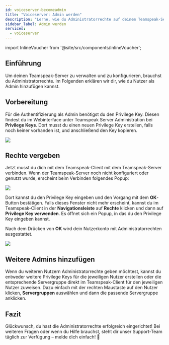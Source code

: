 ```yaml
---
id: voiceserver-becomeadmin
title: "Voiceserver: Admin werden"
description: "Lerne, wie du Administratorrechte auf deinem Teamspeak-Server vergibst und verwaltest, um Nutzer effektiv zu steuern und die Sicherheit zu gewährleisten → Jetzt mehr erfahren"
sidebar_label: Admin werden
services:
  - voiceserver
---
```


import InlineVoucher from '@site/src/components/InlineVoucher';

## Einführung

Um deinen Teamspeak-Server zu verwalten und zu konfigurieren, brauchst du Administratorrechte. Im Folgenden erklären wir dir, wie du Nutzer als Admin hinzufügen kannst.

<InlineVoucher />

## Vorbereitung

Für die Authentifizierung als Admin benötigst du den Privilege Key. Diesen findest du im Webinterface unter Teamspeak Server Administration bei **Privilege Keys**. Dort musst du einen neuen Privilege Key erstellen, falls noch keiner vorhanden ist, und anschließend den Key kopieren.

![](https://screensaver01.zap-hosting.com/index.php/s/EESWRrqm5rXaPit/preview)

## Rechte vergeben

Jetzt musst du dich mit dem Teamspeak-Client mit dem Teamspeak-Server verbinden. Wenn der Teamspeak-Server noch nicht konfiguriert oder genutzt wurde, erscheint beim Verbinden folgendes Popup:

![](https://screensaver01.zap-hosting.com/index.php/s/7iwSrfxYKFrGqxT/preview)

Dort kannst du den Privilege Key eingeben und den Vorgang mit dem **OK**-Button bestätigen. Falls dieses Fenster nicht mehr erscheint, kannst du im Teamspeak-Client in der **Navigationsleiste** auf **Rechte** klicken und dann auf **Privilege Key verwenden**. Es öffnet sich ein Popup, in das du den Privilege Key eingeben kannst.

Nach dem Drücken von **OK** wird dein Nutzerkonto mit Administratorrechten ausgestattet.

![](https://screensaver01.zap-hosting.com/index.php/s/b4MgfsCMzAc7wD2/preview)

## Weitere Admins hinzufügen

Wenn du weiteren Nutzern Administratorrechte geben möchtest, kannst du entweder weitere Privilege Keys für die jeweiligen Nutzer erstellen oder die entsprechende Servergruppe direkt im Teamspeak-Client für den jeweiligen Nutzer zuweisen. Dazu einfach mit der rechten Maustaste auf den Nutzer klicken, **Servergruppen** auswählen und dann die passende Servergruppe anklicken.

## Fazit

Glückwunsch, du hast die Administratorrechte erfolgreich eingerichtet! Bei weiteren Fragen oder wenn du Hilfe brauchst, steht dir unser Support-Team täglich zur Verfügung – melde dich einfach! 🙂

<InlineVoucher />
